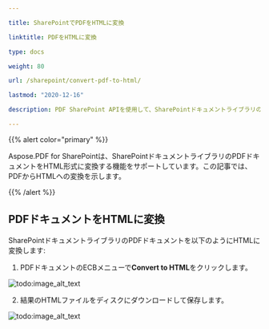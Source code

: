 ```yaml
---

title: SharePointでPDFをHTMLに変換

linktitle: PDFをHTMLに変換

type: docs

weight: 80

url: /sharepoint/convert-pdf-to-html/

lastmod: "2020-12-16"

description: PDF SharePoint APIを使用して、SharePointドキュメントライブラリのPDFドキュメントをHTML形式に変換できます。

---
```




{{% alert color="primary" %}}



Aspose.PDF for SharePointは、SharePointドキュメントライブラリのPDFドキュメントをHTML形式に変換する機能をサポートしています。この記事では、PDFからHTMLへの変換を示します。



{{% /alert %}}



## **PDFドキュメントをHTMLに変換**



SharePointドキュメントライブラリのPDFドキュメントを以下のようにHTMLに変換します:



1. PDFドキュメントのECBメニューで**Convert to HTML**をクリックします。



![todo:image_alt_text](convert-pdf-to-html_1.png)



2. 結果のHTMLファイルをディスクにダウンロードして保存します。



![todo:image_alt_text](convert-pdf-to-html_2.png)